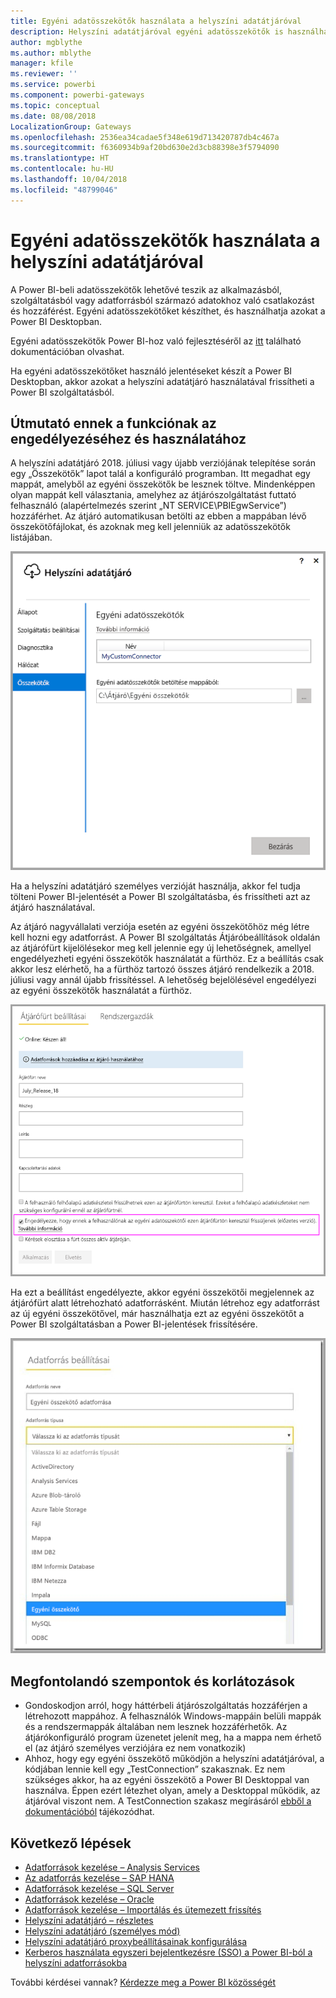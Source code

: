 ```yaml
---
title: Egyéni adatösszekötők használata a helyszíni adatátjáróval
description: Helyszíni adatátjáróval egyéni adatösszekötők is használhatók.
author: mgblythe
ms.author: mblythe
manager: kfile
ms.reviewer: ''
ms.service: powerbi
ms.component: powerbi-gateways
ms.topic: conceptual
ms.date: 08/08/2018
LocalizationGroup: Gateways
ms.openlocfilehash: 2536ea34cadae5f348e619d713420787db4c467a
ms.sourcegitcommit: f6360934b9af20bd630e2d3cb88398e3f5794090
ms.translationtype: HT
ms.contentlocale: hu-HU
ms.lasthandoff: 10/04/2018
ms.locfileid: "48799046"
---
```

# <a name="use-custom-data-connectors-with-the-on-premises-data-gateway"></a>Egyéni adatösszekötők használata a helyszíni adatátjáróval

A Power BI-beli adatösszekötők lehetővé teszik az alkalmazásból, szolgáltatásból vagy adatforrásból származó adatokhoz való csatlakozást és hozzáférést. Egyéni adatösszekötőket készíthet, és használhatja azokat a Power BI Desktopban.

Egyéni adatösszekötők Power BI-hoz való fejlesztéséről az [itt](http://aka.ms/dataconnectors) található dokumentációban olvashat.

Ha egyéni adatösszekötőket használó jelentéseket készít a Power BI Desktopban, akkor azokat a helyszíni adatátjáró használatával frissítheti a Power BI szolgáltatásból.

## <a name="here-is-a-guide-on-how-to-enable-and-use-this-capability"></a>Útmutató ennek a funkciónak az engedélyezéséhez és használatához

A helyszíni adatátjáró 2018. júliusi vagy újabb verziójának telepítése során egy „Összekötők” lapot talál a konfiguráló programban. Itt megadhat egy mappát, amelyből az egyéni összekötők be lesznek töltve. Mindenképpen olyan mappát kell választania, amelyhez az átjárószolgáltatást futtató felhasználó (alapértelmezés szerint „NT SERVICE\PBIEgwService”) hozzáférhet. Az átjáró automatikusan betölti az ebben a mappában lévő összekötőfájlokat, és azoknak meg kell jelenniük az adatösszekötők listájában.

![Egyéni összekötő, 1. ábra](media/service-gateway-custom-connectors/gateway-onprem-customconnector1.png)

Ha a helyszíni adatátjáró személyes verzióját használja, akkor fel tudja tölteni Power BI-jelentését a Power BI szolgáltatásba, és frissítheti azt az átjáró használatával.

Az átjáró nagyvállalati verziója esetén az egyéni összekötőhöz még létre kell hozni egy adatforrást. A Power BI szolgáltatás Átjáróbeállítások oldalán az átjárófürt kijelölésekor meg kell jelennie egy új lehetőségnek, amellyel engedélyezheti egyéni összekötők használatát a fürthöz. Ez a beállítás csak akkor lesz elérhető, ha a fürthöz tartozó összes átjáró rendelkezik a 2018. júliusi vagy annál újabb frissítéssel. A lehetőség bejelölésével engedélyezi az egyéni összekötők használatát a fürthöz.

![Egyéni összekötő, 2. ábra](media/service-gateway-custom-connectors/gateway-onprem-customconnector2.png)

Ha ezt a beállítást engedélyezte, akkor egyéni összekötői megjelennek az átjárófürt alatt létrehozható adatforrásként. Miután létrehoz egy adatforrást az új egyéni összekötővel, már használhatja ezt az egyéni összekötőt a Power BI szolgáltatásban a Power BI-jelentések frissítésére.

![Egyéni összekötő, 3. ábra](media/service-gateway-custom-connectors/gateway-onprem-customconnector3.png)

## <a name="considerations-and-limitations"></a>Megfontolandó szempontok és korlátozások

* Gondoskodjon arról, hogy háttérbeli átjárószolgáltatás hozzáférjen a létrehozott mappához. A felhasználók Windows-mappáin belüli mappák és a rendszermappák általában nem lesznek hozzáférhetők. Az átjárókonfiguráló program üzenetet jelenít meg, ha a mappa nem érhető el (az átjáró személyes verziójára ez nem vonatkozik)
* Ahhoz, hogy egy egyéni összekötő működjön a helyszíni adatátjáróval, a kódjában lennie kell egy „TestConnection” szakasznak. Ez nem szükséges akkor, ha az egyéni összekötő a Power BI Desktoppal van használva. Éppen ezért létezhet olyan, amely a Desktoppal működik, az átjáróval viszont nem. A TestConnection szakasz megírásáról [ebből a dokumentációból](https://github.com/Microsoft/DataConnectors/blob/master/docs/m-extensions.md#implementing-testconnection-for-gateway-support) tájékozódhat.

## <a name="next-steps"></a>Következő lépések

* [Adatforrások kezelése – Analysis Services](service-gateway-enterprise-manage-ssas.md)  
* [Az adatforrás kezelése – SAP HANA](service-gateway-enterprise-manage-sap.md)  
* [Adatforrások kezelése – SQL Server](service-gateway-enterprise-manage-sql.md)  
* [Adatforrások kezelése – Oracle](service-gateway-onprem-manage-oracle.md)  
* [Adatforrások kezelése – Importálás és ütemezett frissítés](service-gateway-enterprise-manage-scheduled-refresh.md)  
* [Helyszíni adatátjáró – részletes](service-gateway-onprem-indepth.md)  
* [Helyszíni adatátjáró (személyes mód)](service-gateway-personal-mode.md)
* [Helyszíni adatátjáró proxybeállításainak konfigurálása](service-gateway-proxy.md)  
* [Kerberos használata egyszeri bejelentkezésre (SSO) a Power BI-ból a helyszíni adatforrásokba](service-gateway-kerberos-for-sso-pbi-to-on-premises-data.md)  

További kérdései vannak? [Kérdezze meg a Power BI közösségét](http://community.powerbi.com/)
